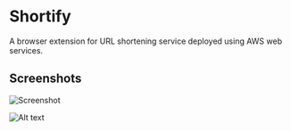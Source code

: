 # Shortify
A browser extension for URL shortening service deployed using AWS web services.

## Screenshots

![Screenshot](./images/screenshot1.JPG)

![Alt text](./images/screenshot2.JPG?raw=true "Shortify-created")
